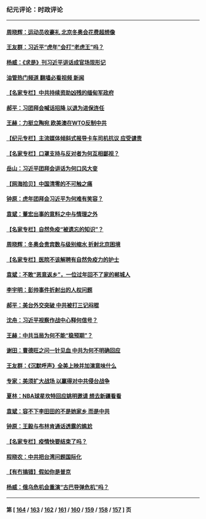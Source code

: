 ### 纪元评论：时政评论
---
#### [周晓辉：运动员收豪礼 北京冬奥会花费超想像](../../pages/nsc1025/n13547054.md?02020330) 
#### [王友群：习近平“虎年”会打“老虎王”吗？](../../pages/nsc1025/n13545519.md?02020330) 
#### [杨威：《求是》刊习近平讲话成官场现形记](../../pages/nsc1025/n13545616.md?02020330) 
#### [油管热门频道 翻墙必看视频 新闻](ok?02020330)
#### [【名家专栏】中共持续资助凶残的缅甸军政府](../../pages/nsc1025/n13544837.md?02020330) 
#### [郝平：习团拜会喊话招降 以退为进保连任](../../pages/nsc1025/n13543988.md?02020330) 
#### [王赫：力挺立陶宛 欧美澳在WTO反制中共](../../pages/nsc1025/n13543017.md?02020330) 
#### [【纪元专栏】主流媒体倾斜式报导卡车司机抗议 应受谴责](../../pages/nsc1025/n13543202.md?02020330) 
#### [【名家专栏】口罩支持与反对者为何互相鄙视？](../../pages/nsc1025/n13541315.md?02020330) 
#### [岳山：习近平团拜会讲话为何口风大变](../../pages/nsc1025/n13542110.md?02020330) 
#### [【网海拾贝】中国清零的不可触之痛](../../pages/nsc1025/n13541306.md?02020330) 
#### [钟原：虎年团拜会习近平为何难有笑容？](../../pages/nsc1025/n13542348.md?02020330) 
#### [袁斌：董宏出事的意料之中与情理之外](../../pages/nsc1025/n13541237.md?02020330) 
#### [【名家专栏】自然免疫“被遗忘的知识”？](../../pages/nsc1025/n13536082.md?02020330) 
#### [周晓辉：冬奥会贵宾数与级别缩水 折射北京困境](../../pages/nsc1025/n13539533.md?02020330) 
#### [【名家专栏】医院不该解聘有自然免疫力的护士](../../pages/nsc1025/n13539217.md?02020330) 
#### [袁斌：不敢“恶意返乡”，一位过年回不了家的郸城人](../../pages/nsc1025/n13538781.md?02020330) 
#### [李宇明：彭帅事件折射出的人权问题](../../pages/nsc1025/n13537962.md?02020330) 
#### [郝平：美台外交突破 中共被打三记闷棍](../../pages/nsc1025/n13537746.md?02020330) 
#### [沈舟：习近平视察作战中心释何信号？](../../pages/nsc1025/n13537428.md?02020330) 
#### [王赫：中共当局为何不能“稳预期”？](../../pages/nsc1025/n13535919.md?02020330) 
#### [谢田：曹德旺之问一针见血 中共为何不明确回应](../../pages/nsc1025/n13535881.md?02020330) 
#### [王友群：《沉默呼声》全美上映并加演意味什么](../../pages/nsc1025/n13534477.md?02020330) 
#### [专家：美须扩大战场 以赢得对中共侵台战争](../../pages/nsc1025/n13534835.md?02020330) 
#### [夏林：NBA球星坎特回应姚明邀请 想去新疆看看](../../pages/nsc1025/n13534942.md?02020330) 
#### [袁斌：容不下李田田的不是她家乡 而是中共](../../pages/nsc1025/n13534663.md?02020330) 
#### [钟原：王毅与布林肯通话透露的尴尬](../../pages/nsc1025/n13534463.md?02020330) 
#### [【名家专栏】疫情快要结束了吗？](../../pages/nsc1025/n13533767.md?02020330) 
#### [程晓农：中共把台湾问题国际化](../../pages/nsc1025/n13534136.md?02020330) 
#### [【有冇搞错】假如你是普京](../../pages/nsc1025/n13532025.md?02020330) 
#### [杨威：俄乌危机会重演“古巴导弹危机”吗？](../../pages/nsc1025/n13531915.md?02020330) 

---
#### 第 [ [164](./164.md?02020330) / [163](./163.md?02020330) / [162](./162.md?02020330) / [161](./161.md?02020330) / [160](./160.md?02020330) / [159](./159.md?02020330) / [158](./158.md?02020330) / [157](./157.md?02020330) ] 页
